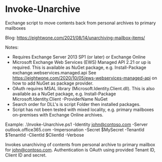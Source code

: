 # Invoke-Unarchive
Exchange script to move contents back from personal archives to primary mailboxes

Blog: https://eightwone.com/2021/08/14/unarchiving-mailbox-items/

Notes:
- Requires Exchange Server 2013 SP1 (or later) or Exchange Online
- Microsoft Exchange Web Services (EWS) Managed API 2.21 or up is required. This is available as NuGet package, e.g.
  Install-Package exchange.webservices.managed.api
  See https://eightwone.com/2020/10/05/ews-webservices-managed-api on how to add NuGet as package provider.
- OAuth requires MSAL library (Microsoft.Identity.Client.dll). This is also available as a NuGet package, e.g.
  Install-Package Microsoft.Identity.Client -ProviderName NuGet
- Search order for DLL's is script Folder then installed packages.
- Script has not been tested with mixed locality, e.g. primary mailboxes on-premises with Exchange Online archives.

Example:
    .\Invoke-Unarchive.ps1 -Identity john@contoso.com -Server outlook.office365.com -Impersonation -Secret $MySecret -TenantId $TenantId -ClientId $ClientId -Verbose

Invokes unarchiving of contents from personal archive to primary mailbox for john@contoso.com. Authentication is OAuth using provided Tenant ID, Client ID and secret.
